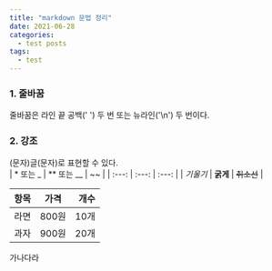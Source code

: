 ```yaml
---
title: "markdown 문법 정리"
date: 2021-06-28
categories:
  - test posts
tags:
  - test
---
```


### 1. 줄바꿈
줄바꿈은 라인 끝 공백(' ') 두 번 또는 뉴라인('\n') 두 번이다.  

### 2. 강조
(문자)글(문자)로 표현할 수 있다.  
| * 또는 _ | ** 또는 __ | ~~ |
| :---: | :---: | :---: |
| *기울기* | **굵게** | ~~취소선~~ |  



| 항목 | 가격 | 개수 |
|:----|:----:|----:|
| 라면 | 800원 | 10개 |
| 과자 | 900원 | 20개 |



가나다라

